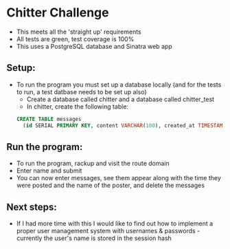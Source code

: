 Chitter Challenge
=================

* This meets all the 'straight up' requirements
* All tests are green, test coverage is 100%
* This uses a PostgreSQL database and Sinatra web app

Setup:
-----

* To run the program you must set up a database locally (and for the tests to run, a test datbase needs to be set up also)
  * Create a database called chitter and a database called chitter_test
  * In chitter, create the following table:
  ```SQL
  CREATE TABLE messages 
    (id SERIAL PRIMARY KEY, content VARCHAR(100), created_at TIMESTAMP DEFAULT NOW(), name VARCHAR(50) DEFAULT 'No_name')
  ```

Run the program:
---------------

* To run the program, rackup and visit the route domain
* Enter name and submit
* You can now enter messages, see them appear along with the time they were posted and the name of the poster, and delete the messages

Next steps:
----------

* If I had more time with this I would like to find out how to implement a proper user management system with usernames & passwords - currently the user's name is stored in the session hash
